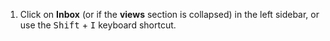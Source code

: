 1. Click on <i class="zulip-icon zulip-icon-inbox"></i> **Inbox**
   (or <i class="zulip-icon zulip-icon-inbox"></i> if the **views**
   section is collapsed) in the left sidebar,
   or use the <kbd>Shift</kbd> + <kbd>I</kbd> keyboard shortcut.
